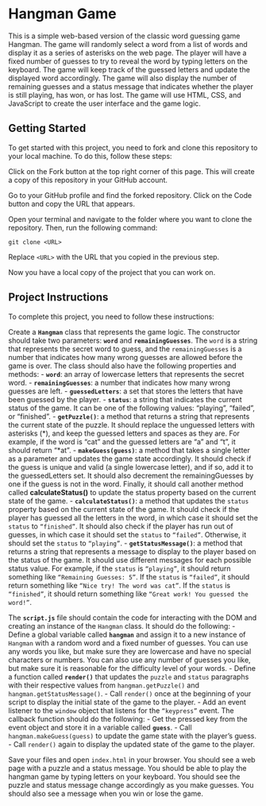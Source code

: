 # Hangman Game

This is a simple web-based version of the classic word guessing game Hangman.
The game will randomly select a word from a list of words and display it as a
series of asterisks on the web page. The player will have a fixed number of
guesses to try to reveal the word by typing letters on the keyboard. The game
will keep track of the guessed letters and update the displayed word
accordingly. The game will also display the number of remaining guesses and a
status message that indicates whether the player is still playing, has won, or
has lost. The game will use HTML, CSS, and JavaScript to create the user
interface and the game logic.

## Getting Started

To get started with this project, you need to fork and clone this repository to
your local machine. To do this, follow these steps:

Click on the Fork button at the top right corner of this page. This will create
a copy of this repository in your GitHub account.

Go to your GitHub profile and find the forked repository. Click on the Code
button and copy the URL that appears.

Open your terminal and navigate to the folder where you want to clone the
repository. Then, run the following command:

`git clone <URL>`

Replace `<URL>` with the URL that you copied in the previous step.

Now you have a local copy of the project that you can work on.

## Project Instructions

To complete this project, you need to follow these instructions:

Create a **`Hangman`** class that represents the game logic. The constructor
should take two parameters: **`word`** and **`remainingGuesses`**. The `word` is
a string that represents the secret word to guess, and the `remainingGuesses` is
a number that indicates how many wrong guesses are allowed before the game is
over. The class should also have the following properties and methods: -
**`word`**: an array of lowercase letters that represents the secret word. -
**`remainingGuesses`**: a number that indicates how many wrong guesses are
left. - **`guessedLetters`**: a set that stores the letters that have been
guessed by the player. - **`status`**: a string that indicates the current
status of the game. It can be one of the following values: “playing”, “failed”,
or “finished”. - **`getPuzzle()`**: a method that returns a string that
represents the current state of the puzzle. It should replace the unguessed
letters with asterisks (*), and keep the guessed letters and spaces as they are.
For example, if the word is “cat” and the guessed letters are “a” and “t”, it
should return “*at”. - **`makeGuess(guess)`**: a method that takes a single
letter as a parameter and updates the game state accordingly. It should check if
the guess is unique and valid (a single lowercase letter), and if so, add it to
the guessedLetters set. It should also decrement the remainingGuesses by one if
the guess is not in the word. Finally, it should call another method
called **calculateStatus()** to update the status property based on the current
state of the game. - **`calculateStatus()`**: a method that updates the `status`
property based on the current state of the game. It should check if the player
has guessed all the letters in the word, in which case it should set the
`status` to `“finished”`. It should also check if the player has run out of
guesses, in which case it should set the `status` to `“failed”`. Otherwise, it
should set the `status` to `“playing”`. - **`getStatusMessage()`**: a method
that returns a string that represents a message to display to the player based
on the status of the game. It should use different messages for each possible
status value. For example, if the `status` is `“playing”`, it should return
something like `“Remaining Guesses: 5”`. If the `status` is `“failed”`, it
should return something like `“Nice try! The word was cat”`. If the `status` is
`“finished”`, it should return something like
`“Great work! You guessed the word!”`.

The **`script.js`** file should contain the code for interacting with the DOM
and creating an instance of the `Hangman` class. It should do the following: -
Define a global variable called **`hangman`** and assign it to a new instance of
`Hangman` with a random word and a fixed number of guesses. You can use any
words you like, but make sure they are lowercase and have no special characters
or numbers. You can also use any number of guesses you like, but make sure it is
reasonable for the difficulty level of your words. - Define a function
called **`render()`** that updates the `puzzle` and `status` paragraphs with
their respective values from `hangman.getPuzzle()` and
`hangman.getStatusMessage()`. - Call `render()` once at the beginning of your
script to display the initial state of the game to the player. - Add an event
listener to the `window` object that listens for the `“keypress”` event. The
callback function should do the following: - Get the pressed key from the event
object and store it in a variable called **`guess`**. - Call
`hangman.makeGuess(guess)` to update the game state with the player’s guess. -
Call `render()` again to display the updated state of the game to the player.

Save your files and open `index.html` in your browser. You should see a web page
with a puzzle and a status message. You should be able to play the hangman game
by typing letters on your keyboard. You should see the puzzle and status message
change accordingly as you make guesses. You should also see a message when you
win or lose the game.
